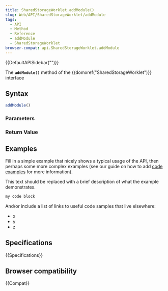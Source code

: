 ```yaml
---
title: SharedStorageWorklet.addModule()
slug: Web/API/SharedStorageWorklet/addModule
tags:
  - API
  - Method
  - Reference
  - addModule
  - SharedStorageWorklet
browser-compat: api.SharedStorageWorklet.addModule
---
```

{{DefaultAPISidebar("")}}

The **`addModule()`** method of the {{domxref("SharedStorageWorklet")}} interface 

## Syntax

```js
addModule()
```

### Parameters



### Return Value



## Examples

Fill in a simple example that nicely shows a typical usage of the API, then perhaps some more complex examples (see our guide on how to add [code examples](/en-US/docs/MDN/Contribute/Structures/Code_examples) for more information).

This text should be replaced with a brief description of what the example demonstrates.

```js
my code block
```

And/or include a list of links to useful code samples that live elsewhere:

*   x
*   y
*   z

## Specifications

{{Specifications}}

## Browser compatibility

{{Compat}}

